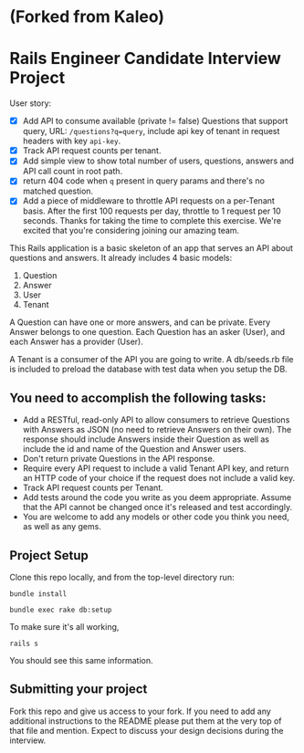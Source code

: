 # (Forked from Kaleo)
# Rails Engineer Candidate Interview Project

User story:
- [x] Add API to consume available (private != false) Questions that support query, URL: `/questions?q=query`, include api key of tenant in request headers with key `api-key`.
- [x] Track API request counts per tenant.
- [x] Add simple view to show total number of users, questions, answers and API call count in root path.
- [x] return 404 code when `q` present in query params and there's no matched question.
- [x] Add a piece of middleware to throttle API requests on a per-Tenant basis. After the first 100 requests per day, throttle to 1 request per 10 seconds.
Thanks for taking the time to complete this exercise. We're excited that you're considering joining our amazing team.

This Rails application is a basic skeleton of an app that serves an API about questions and answers. It already includes 4 basic models:

1.  Question
2.  Answer
3.  User
4.  Tenant

A Question can have one or more answers, and can be private. Every Answer belongs to one question. Each Question has an asker (User), and each Answer has a provider (User).

A Tenant is a consumer of the API you are going to write. A db/seeds.rb file is included to preload the database with test data when you setup the DB.

## You need to accomplish the following tasks:

*   Add a RESTful, read-only API to allow consumers to retrieve Questions with Answers as JSON (no need to retrieve Answers on their own). The response should include Answers inside their Question as well as include the id and name of the Question and Answer users.
*   Don't return private Questions in the API response.
*   Require every API request to include a valid Tenant API key, and return an HTTP code of your choice if the request does not include a valid key.
*   Track API request counts per Tenant.
*   Add tests around the code you write as you deem appropriate. Assume that the API cannot be changed once it's released and test accordingly.
*   You are welcome to add any models or other code you think you need, as well as any gems.

## Project Setup

Clone this repo locally, and from the top-level directory run:

`bundle install`

`bundle exec rake db:setup`

To make sure it's all working,

`rails s`

You should see this same information.

## Submitting your project

Fork this repo and give us access to your fork. If you need to add any additional instructions to the README please put them at the very top of that file and mention. Expect to discuss your design decisions during the interview.

